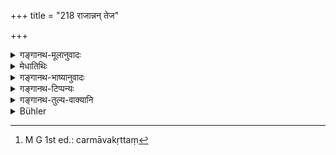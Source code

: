 +++
title = "218 राजान्नन् तेज"

+++

<details><summary>गङ्गानथ-मूलानुवादः</summary>

The king’s food takes off one’s vigour and the Śūdra’s food his Brahmic glory; the goldsmith’s food his longevity, and the l eather-cutter’s food hi s fame.—(218)
</details>

<details><summary>मेधातिथिः</summary>

अथेदानीम् अतिक्रमफलं दर्शयति । **राजान्न**भोजिनस् **तेजो**नाशः । एवं सर्वत्र द्रष्टव्यम् । **सुवर्णकारा**दयः शब्दाः शिल्पिविशेषजीविनां वाचकाः । ये सुवर्णं जीविकार्थं घटयन्ति **सुवर्णकारा** उच्यन्ते । एवं रजकादिष्व् अपि द्रष्टव्यम् । चर्मावक्र्न्तति[^२७१] छिन्दति **चर्मावकर्तिनः** । तेन कर्मणा ये जीवन्ति तेषाम् एषा रूढिः । इह येषां पूर्वत्र प्रतिषेधो नास्ति केवलं दोषः श्रूयते तेषां तत एव प्रतिषेधो ऽनुमेयः ॥ ४.२१८ ॥


[^२७१]:
     M G 1st ed.: carmāvakṛttaṃ
</details>

<details><summary>गङ्गानथ-भाष्यानुवादः</summary>

The Text now proceeds to describe the effects of transgressing the above prohibitions.

One who eats the king’s food loses his vigour; and so with all the rest.

The terms ‘goldsmith’ and the rest, are denotative of particular
*professions*; so that those persons who deal in making articles of gold
are called goldsmiths. Similarly, with ‘dyer’ and other terms. Those who cut leather are called ‘leather-cutters,’ this name being applied to those who live by this trade.

In the present context, there are some whose food has not been forbidden in the foregoing verses; but the evil results flowing therefrom are now described; the prohibition of these is to be inferred from the latter.—(218)
</details>

<details><summary>गङ्गानथ-टिप्पन्यः</summary>

This verse is quoted in *Vīramitrodaya* (Āhnika, p. 507);—in
*Smṛtitattva* (p. 542) to the effect that the eating of King’s food
involves a heavy penance;—in *Hemādri* (Śrāddha, p. 782);—and in
*Prāyaścittaviveka*, (p. 352).
</details>

<details><summary>गङ्गानथ-तुल्य-वाक्यानि</summary>

*Mahābhārata* (35. 27).—\[Same as Manu, but reading for the last quarter
‘*Avīrāyāśca yoṣitaḥ*,’ ‘of the maleless woman.’\]

*Vaśiṣṭha* (14.3).—(See above.)

*Viṣṇu* (51. 8).—‘The food of the carpenter and of the leather-cutter.’

*Āpastamba* (9.28).—‘The King’s food takes off one’s vigour, and the
Śūdra’s food one’s Brāhmic glory; he who cats unpurified food, eats the dirt of the earth.’
</details>

<details><summary>Bühler</summary>

218	The food of a king impairs his vigour, the food of a Sudra his excellence in sacred learning, the food of a goldsmith his longevity, that of a leather-cutter his fame;
</details>
